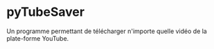# pyTubeSaver
Un programme permettant de télécharger n'importe quelle vidéo de la plate-forme YouTube.